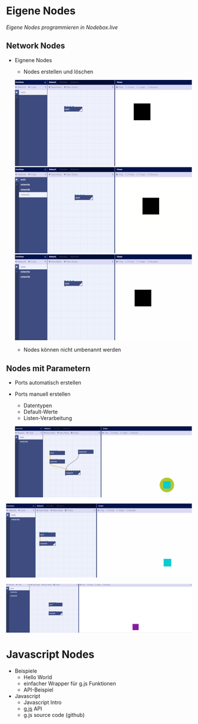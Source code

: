 # Eigene Nodes

*Eigene Nodes programmieren in Nodebox.live*

## Network Nodes

- Eignene Nodes
	- Nodes erstellen und löschen
	
	![](assets/createnetwork.gif)  
	![](assets/deletenetwork.gif)  
	![](assets/disconnectednetworks.gif)  


	
	- Nodes können nicht umbenannt werden

## Nodes mit Parametern


- Ports automatisch erstellen
- Ports manuell erstellen
	- Datentypen
	- Default-Werte
	- Listen-Verarbeitung
	
	![](assets/port.gif)


![](assets/nesting.gif)  

![](assets/pinning.gif)  


# Javascript Nodes

- Beispiele
	- Hello World
	- einfacher Wrapper für g.js Funktionen
	- API-Beispiel
- Javascript 
	- Javascript Intro
	- [g.js](http://gjs.org/) API
	- g.js source code (github)
